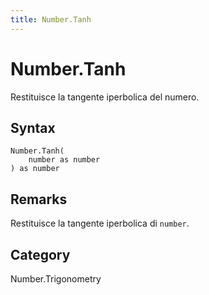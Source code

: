 ```yaml
---
title: Number.Tanh
---
```


# Number.Tanh


Restituisce la tangente iperbolica del numero.


## Syntax

```powerquery
Number.Tanh(
    number as number
) as number
```


## Remarks

Restituisce la tangente iperbolica di <code>number</code>.



## Category
Number.Trigonometry
